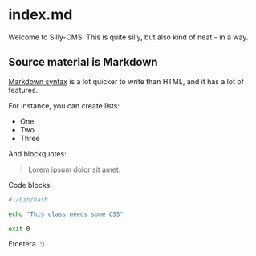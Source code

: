 # index.md

Welcome to Silly-CMS. This is quite silly, but also kind of neat - in a way.

## Source material is Markdown
[Markdown syntax](https://daringfireball.net/projects/markdown/syntax) is a lot quicker to write than HTML, and it has a lot of features.

For instance, you can create lists:

  - One
  - Two
  - Three
  
  And blockquotes:
  
  > Lorem ipsum dolor sit amet.
  
  Code blocks:
  ```bash
  #!/bin/bash
  
  echo "This class needs some CSS"
  
  exit 0
  ```
  
  Etcetera. :)
